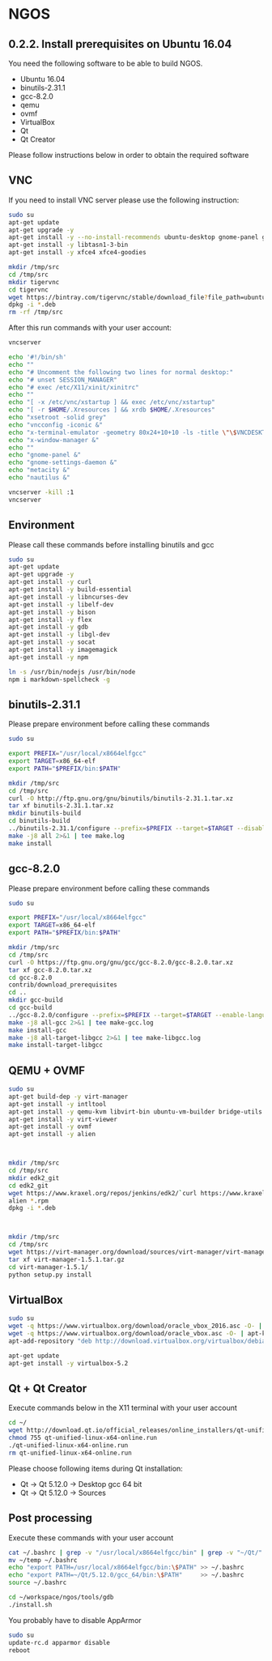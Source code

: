 NGOS
====

0.2.2. Install prerequisites on Ubuntu 16.04
--------------------------------------------

You need the following software to be able to build NGOS.
* Ubuntu 16.04
* binutils-2.31.1
* gcc-8.2.0
* qemu
* ovmf
* VirtualBox
* Qt
* Qt Creator

Please follow instructions below in order to obtain the required software

VNC
---

If you need to install VNC server please use the following instruction:

```sh
sudo su
apt-get update
apt-get upgrade -y
apt-get install -y --no-install-recommends ubuntu-desktop gnome-panel gnome-settings-daemon metacity nautilus gnome-terminal
apt-get install -y libtasn1-3-bin
apt-get install -y xfce4 xfce4-goodies

mkdir /tmp/src
cd /tmp/src
mkdir tigervnc
cd tigervnc
wget https://bintray.com/tigervnc/stable/download_file?file_path=ubuntu-16.04LTS%2Famd64%2Ftigervncserver_1.8.0-1ubuntu1_amd64.deb
dpkg -i *.deb
rm -rf /tmp/src
```

After this run commands with your user account:

```sh
vncserver

echo '#!/bin/sh'                                                                       >  ~/.vnc/xstartup
echo ""                                                                                >> ~/.vnc/xstartup
echo "# Uncomment the following two lines for normal desktop:"                         >> ~/.vnc/xstartup
echo "# unset SESSION_MANAGER"                                                         >> ~/.vnc/xstartup
echo "# exec /etc/X11/xinit/xinitrc"                                                   >> ~/.vnc/xstartup
echo ""                                                                                >> ~/.vnc/xstartup
echo "[ -x /etc/vnc/xstartup ] && exec /etc/vnc/xstartup"                              >> ~/.vnc/xstartup
echo "[ -r $HOME/.Xresources ] && xrdb $HOME/.Xresources"                              >> ~/.vnc/xstartup
echo "xsetroot -solid grey"                                                            >> ~/.vnc/xstartup
echo "vncconfig -iconic &"                                                             >> ~/.vnc/xstartup
echo "x-terminal-emulator -geometry 80x24+10+10 -ls -title \"\$VNCDESKTOP Desktop\" &" >> ~/.vnc/xstartup
echo "x-window-manager &"                                                              >> ~/.vnc/xstartup
echo ""                                                                                >> ~/.vnc/xstartup
echo "gnome-panel &"                                                                   >> ~/.vnc/xstartup
echo "gnome-settings-daemon &"                                                         >> ~/.vnc/xstartup
echo "metacity &"                                                                      >> ~/.vnc/xstartup
echo "nautilus &"                                                                      >> ~/.vnc/xstartup

vncserver -kill :1
vncserver
```

Environment
-----------

Please call these commands before installing binutils and gcc

```sh
sudo su
apt-get update
apt-get upgrade -y
apt-get install -y curl
apt-get install -y build-essential
apt-get install -y libncurses-dev
apt-get install -y libelf-dev
apt-get install -y bison
apt-get install -y flex
apt-get install -y gdb
apt-get install -y libgl-dev
apt-get install -y socat
apt-get install -y imagemagick
apt-get install -y npm

ln -s /usr/bin/nodejs /usr/bin/node
npm i markdown-spellcheck -g
```

binutils-2.31.1
---------------

Please prepare environment before calling these commands

```sh
sudo su

export PREFIX="/usr/local/x8664elfgcc"
export TARGET=x86_64-elf
export PATH="$PREFIX/bin:$PATH"

mkdir /tmp/src
cd /tmp/src
curl -O http://ftp.gnu.org/gnu/binutils/binutils-2.31.1.tar.xz
tar xf binutils-2.31.1.tar.xz
mkdir binutils-build
cd binutils-build
../binutils-2.31.1/configure --prefix=$PREFIX --target=$TARGET --disable-werror 2>&1 | tee configure.log
make -j8 all 2>&1 | tee make.log
make install
```

gcc-8.2.0
---------

Please prepare environment before calling these commands

```sh
sudo su

export PREFIX="/usr/local/x8664elfgcc"
export TARGET=x86_64-elf
export PATH="$PREFIX/bin:$PATH"

mkdir /tmp/src
cd /tmp/src
curl -O https://ftp.gnu.org/gnu/gcc/gcc-8.2.0/gcc-8.2.0.tar.xz
tar xf gcc-8.2.0.tar.xz
cd gcc-8.2.0
contrib/download_prerequisites
cd ..
mkdir gcc-build
cd gcc-build
../gcc-8.2.0/configure --prefix=$PREFIX --target=$TARGET --enable-languages=c,c++ | tee configure.log
make -j8 all-gcc 2>&1 | tee make-gcc.log
make install-gcc
make -j8 all-target-libgcc 2>&1 | tee make-libgcc.log
make install-target-libgcc
```

QEMU + OVMF
-----------

```sh
sudo su
apt-get build-dep -y virt-manager
apt-get install -y intltool
apt-get install -y qemu-kvm libvirt-bin ubuntu-vm-builder bridge-utils python-libvirt libgtk-3-dev libvirt-glib-1.0 gir1.2-gtk-vnc-2.0 gir1.2-spice-client-gtk-3.0 libosinfo-1.0 python-ipaddr gir1.2-vte-2.91 python-libxml2 python-requests libvirt-glib-1.0-dev libgtk2.0-bin python-gi
apt-get install -y virt-viewer
apt-get install -y ovmf
apt-get install -y alien



mkdir /tmp/src
cd /tmp/src
mkdir edk2_git
cd edk2_git
wget https://www.kraxel.org/repos/jenkins/edk2/`curl https://www.kraxel.org/repos/jenkins/edk2/ 2> /dev/nill | grep -o -e "edk2.git-ovmf-x64-.*.rpm\"" | rev | cut -c 2- | rev`
alien *.rpm
dpkg -i *.deb



mkdir /tmp/src
cd /tmp/src
wget https://virt-manager.org/download/sources/virt-manager/virt-manager-1.5.1.tar.gz
tar xf virt-manager-1.5.1.tar.gz
cd virt-manager-1.5.1/
python setup.py install
```

VirtualBox
----------

```sh
sudo su
wget -q https://www.virtualbox.org/download/oracle_vbox_2016.asc -O- | apt-key add -
wget -q https://www.virtualbox.org/download/oracle_vbox.asc -O- | apt-key add -
apt-add-repository "deb http://download.virtualbox.org/virtualbox/debian $(lsb_release -sc) contrib"

apt-get update
apt-get install -y virtualbox-5.2
```

Qt + Qt Creator
---------------

Execute commands below in the X11 terminal with your user account

```sh
cd ~/
wget http://download.qt.io/official_releases/online_installers/qt-unified-linux-x64-online.run
chmod 755 qt-unified-linux-x64-online.run
./qt-unified-linux-x64-online.run
rm qt-unified-linux-x64-online.run
```

Please choose following items during Qt installation:
* Qt -> Qt 5.12.0 -> Desktop gcc 64 bit
* Qt -> Qt 5.12.0 -> Sources

Post processing
---------------

Execute these commands with your user account

```sh
cat ~/.bashrc | grep -v "/usr/local/x8664elfgcc/bin" | grep -v "~/Qt/" >> ~/temp
mv ~/temp ~/.bashrc
echo "export PATH=/usr/local/x8664elfgcc/bin:\$PATH" >> ~/.bashrc
echo "export PATH=~/Qt/5.12.0/gcc_64/bin:\$PATH"     >> ~/.bashrc
source ~/.bashrc

cd ~/workspace/ngos/tools/gdb
./install.sh
```

You probably have to disable AppArmor

```sh
sudo su
update-rc.d apparmor disable
reboot
```
